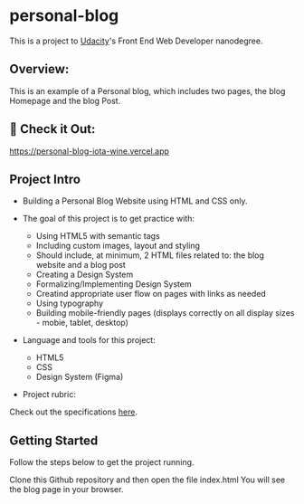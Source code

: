 # personal-blog

This is a project to [Udacity](https://www.udacity.com/us)'s Front End Web Developer nanodegree.

## Overview:

This is an example of a Personal blog, which includes two pages, the blog Homepage and the blog Post.

## 👀 Check it Out: 

https://personal-blog-iota-wine.vercel.app

## Project Intro

* Building a Personal Blog Website using HTML and CSS only.

* The goal of this project is to get practice with:

  - Using HTML5 with semantic tags
  - Including custom images, layout and styling
  - Should include, at minimum, 2 HTML files related to: the blog website and a blog post
  - Creating a Design System
  - Formalizing/Implementing Design System
  - Creatind appropriate user flow on pages with links as needed 
  - Using typography
  - Building mobile-friendly pages (displays correctly on all display sizes - mobie, tablet, desktop)

* Language and tools for this project:

  - HTML5
  - CSS
  - Design System (Figma)

* Project rubric: 

Check out the specifications [here](https://review.udacity.com/#!/rubrics/2667/view).

## Getting Started

Follow the steps below to get the project running.

Clone this Github repository and then open the file index.html
You will see the blog page in your browser.
